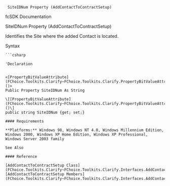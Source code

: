 ﻿     SiteIDNum Property (AddContactToContractSetup)                                                   

fcSDK Documentation

SiteIDNum Property (AddContactToContractSetup)

Identifies the Site where the added Contact is located.

Syntax

```vbnet
```csharp

'Declaration
 

<[PropertyBitValueAttribute](FChoice.Toolkits.Clarify~FChoice.Toolkits.Clarify.PropertyBitValueAttribute.md)()>
Public Property SiteIDNum As String

\[[PropertyBitValueAttribute](FChoice.Toolkits.Clarify~FChoice.Toolkits.Clarify.PropertyBitValueAttribute.md)()\]
public string SiteIDNum {get; set;}

#### Requirements

**Platforms:** Windows 98, Windows NT 4.0, Windows Millennium Edition, Windows 2000, Windows XP Home Edition, Windows XP Professional, Windows Server 2003 family

See Also

#### Reference

[AddContactToContractSetup Class](FChoice.Toolkits.Clarify~FChoice.Toolkits.Clarify.Interfaces.AddContactToContractSetup.md)  
[AddContactToContractSetup Members](FChoice.Toolkits.Clarify~FChoice.Toolkits.Clarify.Interfaces.AddContactToContractSetup_members.md)